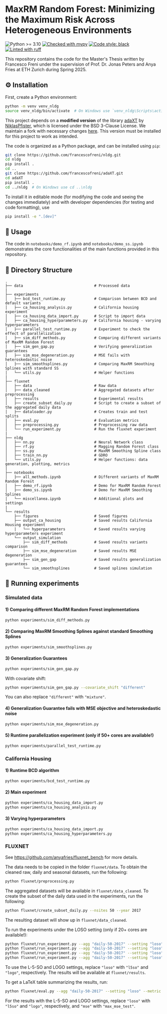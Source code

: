 <h1>MaxRM Random Forest: Minimizing the Maximum Risk Across Heterogeneous Environments</h1>
<p>
<img src="https://img.shields.io/badge/python-≥3.10-blue" alt="Python >= 3.10">
<a href="https://github.com/python/mypy"><img src="https://img.shields.io/badge/mypy-checked-2b507e" alt="Checked with mypy"></a>
<a href="https://github.com/psf/black"><img src="https://img.shields.io/badge/code%20style-black-000000.svg" alt="Code style: black"></a>
<a href="https://github.com/astral-sh/ruff"><img src="https://img.shields.io/endpoint?url=https://raw.githubusercontent.com/astral-sh/ruff/main/assets/badge/v2.json" alt="Linted with ruff"></a>
</p>


This repository contains the code for the Master's Thesis written by Francesco Freni under the supervision of Prof. Dr. Jonas Peters and Anya Fries at ETH Zurich during Spring 2025.


## ⚙️ Installation

First, create a Python environment:
```bash
python -m venv venv_nldg
source venv_nldg/bin/activate  # On Windows use `venv_nldg\Scripts\activate`
```

This project depends on a **modified version** of the library [adaXT](https://github.com/NiklasPfister/adaXT) by [NiklasPfister](https://github.com/NiklasPfister), which is licensed under the BSD 3-Clause License.
We maintain a fork with necessary changes [here](https://github.com/francescofreni/adaXT). This version must be installed for this project to work as intended.

The code is organized as a Python package, and can be installed using `pip`:
```bash
git clone https://github.com/francescofreni/nldg.git
cd nldg
pip install .
cd ..
git clone https://github.com/francescofreni/adaXT.git
cd adaXT
pip install .
cd ../nldg  # On Windows use cd ..\nldg
```
To install it in editable mode (for modifying the code and seeing the changes immediately) and with developer dependencies (for testing and code formatting), use

```bash
pip install -e ".[dev]"
```


## 🚀 Usage
The code in `notebooks/demo_rf.ipynb` and `notebooks/demo_ss.ipynb` demonstrates the core functionalities of the main functions provided in this repository.


## 📁 Directory Structure
```plaintext
.
├── data                                # Processed data
|
├── experiments 
│   ├── bcd_test_runtime.py             # Comparison between BCD and default variants
│   ├── ca_housing_analysis.py          # California housing experiment
│   ├── ca_housing_data_import.py       # Script to import data
│   ├── ca_housing_hyperparameters.py   # California housing - varying hyperparameters
│   ├── parallel_test_runtime.py        # Experiment to check the effect of parallelization
│   ├── sim_diff_methods.py             # Comparing different variants of MaxRM Random Forest
│   ├── sim_gen_gap.py                  # Verifying generalization guarantees
│   ├── sim_mse_degeneration.py         # MSE fails with heteroskedastic noise
│   ├── sim_smoothsplines.py            # Comparing MaxRM Smoothing Splines with standard SS
│   └── utils.py                        # Helper functions
|
├── fluxnet
│   ├── data                            # Raw data
│   ├── data_cleaned                    # Aggregated datasets after preprocessing 
│   ├── results                         # Experimental results
│   ├── create_subset_daily.py          # Script to create a subset of the aggregated daily data
│   ├── dataloader.py                   # Creates train and test splits
│   ├── eval.py                         # Evaluation metrics
│   ├── preprocessing.py                # Preprocessing raw data
│   └── run_experiment.py               # Run the fluxnet experiment
|
├── nldg           
│   ├── nn.py                           # Neural Network class
│   ├── rf.py                           # Magging Random Forest class
│   ├── ss.py                           # MaxRM Smoothing Spline class
│   ├── train_nn.py                     # GDRO
│   └── utils.py                        # Helper functions: data generation, plotting, metrics
|
├── notebooks
│   ├── all_methods.ipynb               # Different variants of MaxRM Random Forest        
│   ├── demo_rf.ipynb                   # Demo for MaxRM Random Forest
│   ├── demo_ss.ipynb                   # Demo for MaxRM Smoothing Splines
│   └── miscellanea.ipynb               # Additional plots and settings
|
└── results
    ├── figures                         # Saved figures
    ├── output_ca_housing               # Saved results California Housing experiment
    |   └── hyperparameters             # Saved results varying hyperparameters experiment
    └── output_simulation
        ├── sim_diff_methods            # Saved results variants comparison
        ├── sim_mse_degeneration        # Saved results MSE degeneration
        ├── sim_gen_gap                 # Saved results generalization guarantees
        └── sim_smoothsplines           # Saved splines simulation
```


## 🧪 Running experiments

### Simulated data

#### 1) Comparing different MaxRM Random Forest implementations
```bash
python experiments/sim_diff_methods.py
```

#### 2) Comparing MaxRM Smoothing Splines against standard Smoothing Splines
```bash
python experiments/sim_smoothsplines.py
```

#### 3) Generalization Guarantees
```bash
python experiments/sim_gen_gap.py
```
With covariate shift:
```bash
python experiments/sim_gen_gap.py --covariate_shift "different"
```
You can also replace `"different"` with `"mixture"`.

#### 4) Generalization Guarantee fails with MSE objective and heteroskedastic noise
```bash
python experiments/sim_mse_degeneration.py
```

#### 5) Runtime parallelization experiment (only if $50$+ cores are available!)
```bash
python experiments/parallel_test_runtime.py
```

### California Housing

#### 1) Runtime BCD algorithm
```bash
python experiments/bcd_test_runtime.py
```

#### 2) Main experiment
```bash
python experiments/ca_housing_data_import.py
python experiments/ca_housing_analysis.py
```

#### 3) Varying hyperparameters
```bash
python experiments/ca_housing_data_import.py
python experiments/ca_housing_hyperparameters.py
```

### FLUXNET
See https://github.com/anyafries/fluxnet_bench for more details.

The data needs to be copied in the folder `fluxnet/data`. To obtain the cleaned raw, daily and seasonal datasets, run the following:
```bash
python fluxnet/preprocessing.py
```
The aggregated datasets will be available in `fluxnet/data_cleaned`. To create the subset of the daily data used in the experiments, run the following:
```bash
python fluxnet/create_subset_daily.py --nsites 50 --year 2017
```
The resulting dataset will show up in `fluxnet/data_cleaned`.

To run the experiments under the LOSO setting (only if $20$+ cores are available!):
```bash
python fluxnet/run_experiment.py --agg "daily-50-2017" --setting "loso" --model_name "rf"
python fluxnet/run_experiment.py --agg "daily-50-2017" --setting "loso" --model_name "rf" --method "maxrm" --risk "mse"
python fluxnet/run_experiment.py --agg "daily-50-2017" --setting "loso" --model_name "rf" --method "maxrm" --risk "reward"
python fluxnet/run_experiment.py --agg "daily-50-2017" --setting "loso" --model_name "rf" --method "maxrm" --risk "regret"
```
To use the L-$5$-SO and LOGO settings, replace `"loso"` with `"l5so"` and `"logo"`, respectively. The results will be available at `fluxnet/results`. 

To get a LaTeX table summarizing the results, run:
```bash
python fluxnet/eval.py --agg "daily-50-2017" --setting "loso" --metric "mse"
```
For the results with the L-$5$-SO and LOGO settings, replace `"loso"` with `"l5so"` and `"logo"`, respectively, and `"mse"` with `"max_mse_test"`.

[//]: # (## 📚 Documentation)

[//]: # ()
[//]: # (As of now, the code does not have explicit documentation, but the code is heavily commented and should be easy to understand. )

[//]: # (The code is also automatically formatted using `black`, linted with `ruff`, and type-checked with `mypy`.)